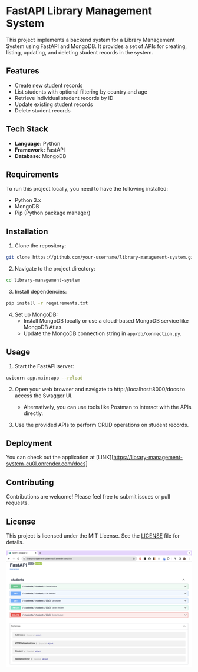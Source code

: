 # FastAPI Library Management System

This project implements a backend system for a Library Management System using FastAPI and MongoDB. It provides a set of APIs for creating, listing, updating, and deleting student records in the system.

## Features

- Create new student records
- List students with optional filtering by country and age
- Retrieve individual student records by ID
- Update existing student records
- Delete student records

## Tech Stack

- **Language:** Python
- **Framework:** FastAPI
- **Database:** MongoDB

## Requirements

To run this project locally, you need to have the following installed:

- Python 3.x
- MongoDB
- Pip (Python package manager)

## Installation

1. Clone the repository:

```bash
git clone https://github.com/your-username/library-management-system.git
```

2. Navigate to the project directory:

```bash
cd library-management-system
```

3. Install dependencies:

```bash
pip install -r requirements.txt
```

4. Set up MongoDB:
   - Install MongoDB locally or use a cloud-based MongoDB service like MongoDB Atlas.
   - Update the MongoDB connection string in `app/db/connection.py`.

## Usage

1. Start the FastAPI server:

```bash
uvicorn app.main:app --reload
```

2. Open your web browser and navigate to http://localhost:8000/docs to access the Swagger UI.

   - Alternatively, you can use tools like Postman to interact with the APIs directly.

3. Use the provided APIs to perform CRUD operations on student records.

## Deployment

You can check out the application at [LINK][https://library-management-system-cu0l.onrender.com/docs]

## Contributing

Contributions are welcome! Please feel free to submit issues or pull requests.

## License

This project is licensed under the MIT License. See the [LICENSE](LICENSE) file for details.

![Our Application](https://github.com/N-epiphany/FastAPI_Library_Management_System/blob/main/applicationimage.png)
